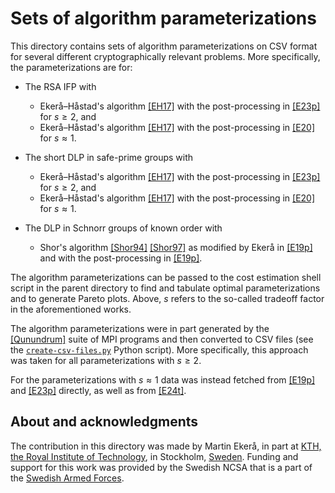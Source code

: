 # Sets of algorithm parameterizations
This directory contains sets of algorithm parameterizations on CSV format for several different cryptographically relevant problems.
More specifically, the parameterizations are for:

- The RSA IFP with
   - Ekerå–Håstad's algorithm [[EH17]](https://doi.org/10.1007/978-3-319-59879-6_20) with the post-processing in [[E23p]](https://doi.org/10.48550/arXiv.2309.01754) for $s \ge 2$, and 
   - Ekerå–Håstad's algorithm [[EH17]](https://doi.org/10.1007/978-3-319-59879-6_20) with the post-processing in [[E20]](https://doi.org/10.1007/s10623-020-00783-2) for $s \approx 1$.

- The short DLP in safe-prime groups with
   - Ekerå–Håstad's algorithm [[EH17]](https://doi.org/10.1007/978-3-319-59879-6_20) with the post-processing in [[E23p]](https://doi.org/10.48550/arXiv.2309.01754) for $s \ge 2$, and 
   - Ekerå–Håstad's algorithm [[EH17]](https://doi.org/10.1007/978-3-319-59879-6_20) with the post-processing in [[E20]](https://doi.org/10.1007/s10623-020-00783-2) for $s \approx 1$.

- The DLP in Schnorr groups of known order with
   - Shor's algorithm [[Shor94]](https://doi.org/10.1109/SFCS.1994.365700) [[Shor97]](https://doi.org/10.1137/S0097539795293172) as modified by Ekerå in [[E19p]](https://doi.org/10.48550/arXiv.1905.09084) and with the post-processing in [[E19p]](https://doi.org/10.48550/arXiv.1905.09084).

The algorithm parameterizations can be passed to the cost estimation shell script in the parent directory to find and tabulate optimal parameterizations and to generate Pareto plots. Above, $s$ refers to the so-called tradeoff factor in the aforementioned works.

The algorithm parameterizations were in part generated by the [[Qunundrum]](https://github.com/ekera/qunundrum) suite of MPI programs and then converted to CSV files (see the [<code>create-csv-files.py</code>](tabulate.py) Python script).
More specifically, this approach was taken for all parameterizations with $s \ge 2$.

For the parameterizations with $s \approx 1$ data was instead fetched from [[E19p]](https://doi.org/10.48550/arXiv.1905.09084) and [[E23p]](https://doi.org/10.48550/arXiv.2309.01754) directly, as well as from [[E24t]](https://kth.diva-portal.org/smash/get/diva2:1902626/FULLTEXT01.pdf).

## About and acknowledgments
The contribution in this directory was made by Martin Ekerå, in part at [KTH, the Royal Institute of Technology](https://www.kth.se/en), in Stockholm, [Sweden](https://www.sweden.se).
Funding and support for this work was provided by the Swedish NCSA that is a part of the [Swedish Armed Forces](https://www.mil.se).